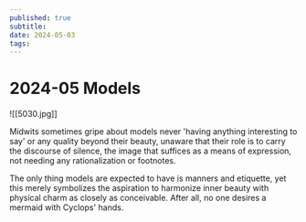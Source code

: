 ```yaml
---
published: true
subtitle: 
date: 2024-05-03
tags: 
---
```


# 2024-05 Models
![[5030.jpg]]

Midwits sometimes gripe about models never 'having anything interesting to say' or any quality beyond their beauty, unaware that their role is to carry the discourse of silence, the image that suffices as a means of expression, not needing any rationalization or footnotes. 

The only thing models are expected to have is manners and etiquette, yet this merely symbolizes the aspiration to harmonize inner beauty with physical charm as closely as conceivable. After all, no one desires a mermaid with Cyclops' hands.